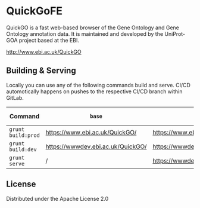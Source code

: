 # QuickGoFE

QuickGO is a fast web-based browser of the Gene Ontology and Gene Ontology annotation data. It is maintained and developed by the UniProt-GOA project based at the EBI.

http://www.ebi.ac.uk/QuickGO

## Building & Serving

Locally you can use any of the following commands build and serve. CI/CD automotically happens on pushes to the respective CI/CD branch within GitLab.

| Command            | `base`                            | `apiEndpoint`                             | CI/CD branch |
|--------------------|-----------------------------------|-------------------------------------------|--------------|
| `grunt build:prod` | https://www.ebi.ac.uk/QuickGO/    | https://www.ebi.ac.uk/QuickGO/services    | `main`       |
| `grunt build:dev`  | https://wwwdev.ebi.ac.uk/QuickGO/ | https://wwwdev.ebi.ac.uk/QuickGO/services | `dev`        |
| `grunt serve`      | /                                 | https://wwwdev.ebi.ac.uk/QuickGO/services |              |

## License

Distributed under the Apache License 2.0
